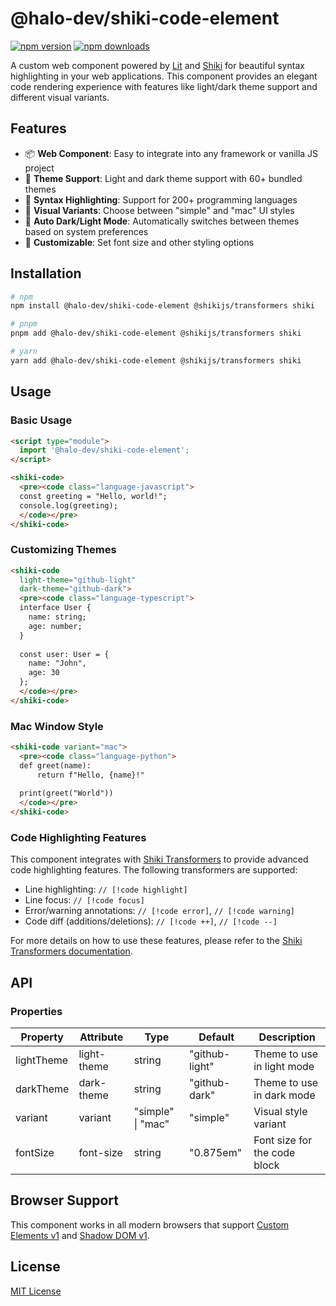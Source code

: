 # @halo-dev/shiki-code-element

[![npm version](https://img.shields.io/npm/v/@halo-dev/shiki-code-element.svg?style=flat-square)](https://www.npmjs.com/package/@halo-dev/shiki-code-element)
[![npm downloads](https://img.shields.io/npm/dm/@halo-dev/shiki-code-element.svg?style=flat-square)](https://www.npmjs.com/package/@halo-dev/shiki-code-element)

A custom web component powered by [Lit](https://lit.dev/) and [Shiki](https://shiki.style/) for beautiful syntax highlighting in your web applications. This component provides an elegant code rendering experience with features like light/dark theme support and different visual variants.

## Features

- 📦 **Web Component**: Easy to integrate into any framework or vanilla JS project
- 🎨 **Theme Support**: Light and dark theme support with 60+ bundled themes
- 🌈 **Syntax Highlighting**: Support for 200+ programming languages
- 💅 **Visual Variants**: Choose between "simple" and "mac" UI styles
- 🔄 **Auto Dark/Light Mode**: Automatically switches between themes based on system preferences
- 🧩 **Customizable**: Set font size and other styling options

## Installation

```bash
# npm
npm install @halo-dev/shiki-code-element @shikijs/transformers shiki

# pnpm
pnpm add @halo-dev/shiki-code-element @shikijs/transformers shiki

# yarn
yarn add @halo-dev/shiki-code-element @shikijs/transformers shiki
```

## Usage

### Basic Usage

```html
<script type="module">
  import '@halo-dev/shiki-code-element';
</script>

<shiki-code>
  <pre><code class="language-javascript">
  const greeting = "Hello, world!";
  console.log(greeting);
  </code></pre>
</shiki-code>
```

### Customizing Themes

```html
<shiki-code 
  light-theme="github-light" 
  dark-theme="github-dark">
  <pre><code class="language-typescript">
  interface User {
    name: string;
    age: number;
  }
  
  const user: User = {
    name: "John",
    age: 30
  };
  </code></pre>
</shiki-code>
```

### Mac Window Style

```html
<shiki-code variant="mac">
  <pre><code class="language-python">
  def greet(name):
      return f"Hello, {name}!"
      
  print(greet("World"))
  </code></pre>
</shiki-code>
```

### Code Highlighting Features

This component integrates with [Shiki Transformers](https://shiki.style/packages/transformers) to provide advanced code highlighting features. The following transformers are supported:

- Line highlighting: `// [!code highlight]`
- Line focus: `// [!code focus]`
- Error/warning annotations: `// [!code error]`, `// [!code warning]`
- Code diff (additions/deletions): `// [!code ++]`, `// [!code --]`

For more details on how to use these features, please refer to the [Shiki Transformers documentation](https://shiki.style/packages/transformers).

## API

### Properties

| Property     | Attribute     | Type                | Default         | Description                                       |
|--------------|---------------|---------------------|-----------------|---------------------------------------------------|
| lightTheme   | light-theme   | string              | "github-light"  | Theme to use in light mode                        |
| darkTheme    | dark-theme    | string              | "github-dark"   | Theme to use in dark mode                         |
| variant      | variant       | "simple" \| "mac"   | "simple"        | Visual style variant                              |
| fontSize     | font-size     | string              | "0.875em"       | Font size for the code block                      |

## Browser Support

This component works in all modern browsers that support [Custom Elements v1](https://caniuse.com/custom-elementsv1) and [Shadow DOM v1](https://caniuse.com/shadowdomv1).

## License

[MIT License](https://github.com/halo-sigs/plugin-shiki/blob/main/LICENSE)